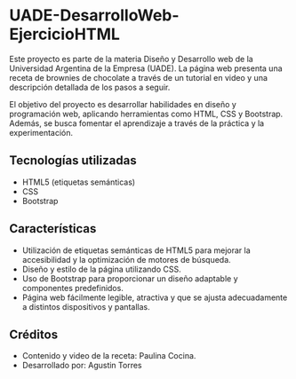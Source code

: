 # UADE-DesarrolloWeb-EjercicioHTML

Este proyecto es parte de la materia Diseño y Desarrollo web de la Universidad Argentina de la Empresa (UADE). La página web presenta una receta de brownies de chocolate a través de un tutorial en video y una descripción detallada de los pasos a seguir.

El objetivo del proyecto es desarrollar habilidades en diseño y programación web, aplicando herramientas como HTML, CSS y Bootstrap. Además, se busca fomentar el aprendizaje a través de la práctica y la experimentación.

## Tecnologías utilizadas

- HTML5 (etiquetas semánticas)
- CSS
- Bootstrap

## Características

- Utilización de etiquetas semánticas de HTML5 para mejorar la accesibilidad y la optimización de motores de búsqueda.
- Diseño y estilo de la página utilizando CSS.
- Uso de Bootstrap para proporcionar un diseño adaptable y componentes predefinidos.
- Página web fácilmente legible, atractiva y que se ajusta adecuadamente a distintos dispositivos y pantallas.

## Créditos

- Contenido y video de la receta: Paulina Cocina.
- Desarrollado por: Agustin Torres

